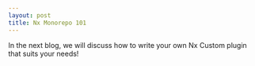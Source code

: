 ```yaml
---
layout: post
title: Nx Monorepo 101
---
```




In the next blog, we will discuss how to write your own Nx Custom plugin that suits your needs!